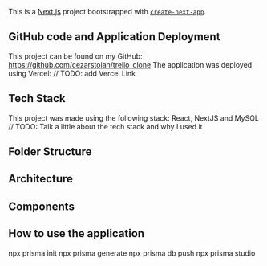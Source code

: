This is a [Next.js](https://nextjs.org/) project bootstrapped with [`create-next-app`](https://github.com/vercel/next.js/tree/canary/packages/create-next-app).

## GitHub code and Application Deployment
This project can be found on my GitHub: https://github.com/cezarstoian/trello_clone
The application was deployed using Vercel: 
// TODO: add Vercel Link

## Tech Stack
This project was made using the following stack: React, NextJS and MySQL
// TODO: Talk a little about the tech stack and why I used it


## Folder Structure

## Architecture

## Components

## How to use the application

npx prisma init
npx prisma generate
npx prisma db push
npx prisma studio